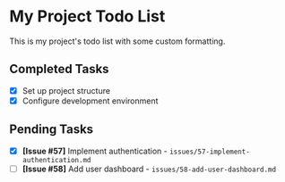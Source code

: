 # My Project Todo List

This is my project's todo list with some custom formatting.

## Completed Tasks
- [x] Set up project structure
- [x] Configure development environment

## Pending Tasks
- [x] **[Issue #57]** Implement authentication - `issues/57-implement-authentication.md`
- [ ] **[Issue #58]** Add user dashboard - `issues/58-add-user-dashboard.md`
